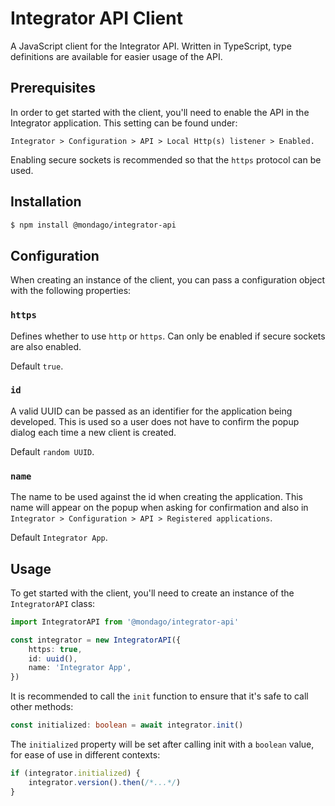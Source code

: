 # Integrator API Client

A JavaScript client for the Integrator API. Written in TypeScript, type definitions are available for easier usage of the API.

## Prerequisites

In order to get started with the client, you'll need to enable the API in the Integrator application. This setting can be found under:

`Integrator > Configuration > API > Local Http(s) listener > Enabled.`

Enabling secure sockets is recommended so that the `https` protocol can be used.

## Installation

```bash
$ npm install @mondago/integrator-api
```

## Configuration

When creating an instance of the client, you can pass a configuration object with the following properties:

### `https`

Defines whether to use `http` or `https`. Can only be enabled if secure sockets are also enabled.

Default `true`.

### `id`

A valid UUID can be passed as an identifier for the application being developed. This is used so a user does not have to confirm the popup dialog each time a new client is created.

Default `random UUID`.

### `name`

The name to be used against the id when creating the application. This name will appear on the popup when asking for confirmation and also in `Integrator > Configuration > API > Registered applications`.

Default `Integrator App`.

## Usage

To get started with the client, you'll need to create an instance of the `IntegratorAPI` class:

```ts
import IntegratorAPI from '@mondago/integrator-api'

const integrator = new IntegratorAPI({
	https: true,
	id: uuid(),
	name: 'Integrator App',
})
```

It is recommended to call the `init` function to ensure that it's safe to call other methods:

```ts
const initialized: boolean = await integrator.init()
```

The `initialized` property will be set after calling init with a `boolean` value, for ease of use in different contexts:

```ts
if (integrator.initialized) {
	integrator.version().then(/*...*/)
}
```
